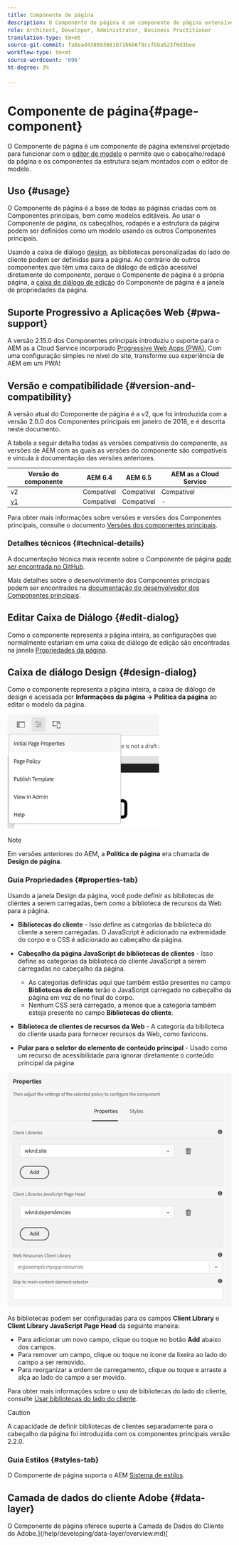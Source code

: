 ```yaml
---
title: Componente de página
description: O Componente de página é um componente de página extensível projetado para funcionar com o editor de modelo e permitir que o cabeçalho/rodapé da página e os componentes da estrutura sejam montados com o editor de modelo.
role: Architect, Developer, Administrator, Business Practitioner
translation-type: tm+mt
source-git-commit: fa8ead438093681071b6b6f8ccfbba523f6d3bee
workflow-type: tm+mt
source-wordcount: '696'
ht-degree: 3%

---
```



# Componente de página{#page-component}

O Componente de página é um componente de página extensível projetado para funcionar com o [editor de modelo](https://docs.adobe.com/content/help/en/experience-manager-cloud-service/sites/authoring/features/templates.html) e permite que o cabeçalho/rodapé da página e os componentes da estrutura sejam montados com o editor de modelo.

## Uso {#usage}

O Componente de página é a base de todas as páginas criadas com os Componentes principais, bem como modelos editáveis. Ao usar o Componente de página, os cabeçalhos, rodapés e a estrutura da página podem ser definidos como um modelo usando os outros Componentes principais.

Usando a caixa de diálogo [design](#design-dialog), as bibliotecas personalizadas do lado do cliente podem ser definidas para a página. Ao contrário de outros componentes que têm uma caixa de diálogo de edição acessível diretamente do componente, porque o Componente de página é a própria página, a [caixa de diálogo de edição](#edit-dialog) do Componente de página é a janela de propriedades da página.

## Suporte Progressivo a Aplicações Web {#pwa-support}

A versão 2.15.0 dos Componentes principais introduziu o suporte para o AEM as a Cloud Service incorporado [Progressive Web Apps (PWA).](https://experienceleague.adobe.com/docs/experience-manager-cloud-service/sites/authoring/features/enable-pwa.html) Com uma configuração simples no nível do site, transforme sua experiência de AEM em um PWA!

## Versão e compatibilidade {#version-and-compatibility}

A versão atual do Componente de página é a v2, que foi introduzida com a versão 2.0.0 dos Componentes principais em janeiro de 2018, e é descrita neste documento.

A tabela a seguir detalha todas as versões compatíveis do componente, as versões de AEM com as quais as versões do componente são compatíveis e vincula à documentação das versões anteriores.

| Versão do componente | AEM 6.4 | AEM 6.5 | AEM as a Cloud Service |
|---|---|---|---|
| v2 | Compatível | Compatível | Compatível |
| [v1](v1/page-v1.md) | Compatível | Compatível | - |

Para obter mais informações sobre versões e versões dos Componentes principais, consulte o documento [Versões dos componentes principais](/help/versions.md).

### Detalhes técnicos {#technical-details}

A documentação técnica mais recente sobre o Componente de página [pode ser encontrada no GitHub](https://adobe.com/go/aem_cmp_tech_page_v2).

Mais detalhes sobre o desenvolvimento dos Componentes principais podem ser encontrados na [documentação do desenvolvedor dos Componentes principais](/help/developing/overview.md).

## Editar Caixa de Diálogo {#edit-dialog}

Como o componente representa a página inteira, as configurações que normalmente estariam em uma caixa de diálogo de edição são encontradas na janela [Propriedades da página](https://docs.adobe.com/content/help/pt-BR/experience-manager-cloud-service/sites/authoring/fundamentals/page-properties.html).

## Caixa de diálogo Design {#design-dialog}

Como o componente representa a página inteira, a caixa de diálogo de design é acessada por **Informações da página -> Política da página** ao editar o modelo da página.

![Política da página](/help/assets/page-policy.png)

>[!NOTE]
>
>Em versões anteriores do AEM, a **Política de página** era chamada de **Design de página**.

### Guia Propriedades {#properties-tab}

Usando a janela Design da página, você pode definir as bibliotecas de clientes a serem carregadas, bem como a biblioteca de recursos da Web para a página.

* **Bibliotecas do cliente**  - Isso define as categorias da biblioteca do cliente a serem carregadas. O JavaScript é adicionado na extremidade do corpo e o CSS é adicionado ao cabeçalho da página.
* **Cabeçalho da página JavaScript de bibliotecas de clientes**  - Isso define as categorias da biblioteca do cliente JavaScript a serem carregadas no cabeçalho da página.
   * As categorias definidas aqui que também estão presentes no campo **Bibliotecas do cliente** terão o JavaScript carregado no cabeçalho da página em vez de no final do corpo.
   * Nenhum CSS será carregado, a menos que a categoria também esteja presente no campo **Bibliotecas do cliente**.

* **Biblioteca de clientes de recursos da Web**  - A categoria da biblioteca do cliente usada para fornecer recursos da Web, como favicons.

* **Pular para o seletor do elemento de conteúdo principal**  - Usado como um recurso de acessibilidade para ignorar diretamente o conteúdo principal da página

![Caixa de diálogo Design do componente de página](/help/assets/page-design.png)

As bibliotecas podem ser configuradas para os campos **Client Library** e **Client Library JavaScript Page Head** da seguinte maneira:

* Para adicionar um novo campo, clique ou toque no botão **Add** abaixo dos campos.
* Para remover um campo, clique ou toque no ícone da lixeira ao lado do campo a ser removido.
* Para reorganizar a ordem de carregamento, clique ou toque e arraste a alça ao lado do campo a ser movido.

Para obter mais informações sobre o uso de bibliotecas do lado do cliente, consulte [Usar bibliotecas do lado do cliente](https://helpx.adobe.com/experience-manager/6-5/sites/developing/using/clientlibs.html).

>[!CAUTION]
>
>A capacidade de definir bibliotecas de clientes separadamente para o cabeçalho da página foi introduzida com os componentes principais versão 2.2.0.

### Guia Estilos {#styles-tab}

O Componente de página suporta o AEM [Sistema de estilos](/help/get-started/authoring.md#component-styling).

## Camada de dados do cliente Adobe {#data-layer}

O Componente de página oferece suporte à Camada de Dados do Cliente do Adobe.](/help/developing/data-layer/overview.md)[

